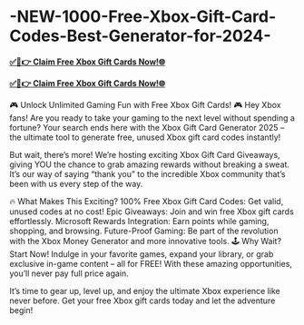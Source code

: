 # -NEW-1000-Free-Xbox-Gift-Card-Codes-Best-Generator-for-2024-




**[✅🔴👉 Claim Free Xbox Gift Cards Now!🌐](https://usaofferzon.com/xbox)**


**[✅🔴👉 Claim Free Xbox Gift Cards Now!🌐](https://usaofferzon.com/giftcard)**


🎮 Unlock Unlimited Gaming Fun with Free Xbox Gift Cards! 🎮
Hey Xbox fans! Are you ready to take your gaming to the next level without spending a fortune? Your search ends here with the Xbox Gift Card Generator 2025 – the ultimate tool to generate free, unused Xbox gift card codes instantly!

But wait, there’s more! We’re hosting exciting Xbox Gift Card Giveaways, giving YOU the chance to grab amazing rewards without breaking a sweat. It’s our way of saying “thank you” to the incredible Xbox community that’s been with us every step of the way.

🔥 What Makes This Exciting?
100% Free Xbox Gift Card Codes: Get valid, unused codes at no cost!
Epic Giveaways: Join and win free Xbox gift cards effortlessly.
Microsoft Rewards Integration: Earn points while gaming, shopping, and browsing.
Future-Proof Gaming: Be part of the revolution with the Xbox Money Generator and more innovative tools.
🕹️ Why Wait? Start Now!
Indulge in your favorite games, expand your library, or grab exclusive in-game content – all for FREE! With these amazing opportunities, you’ll never pay full price again.

It’s time to gear up, level up, and enjoy the ultimate Xbox experience like never before. Get your free Xbox gift cards today and let the adventure begin!
